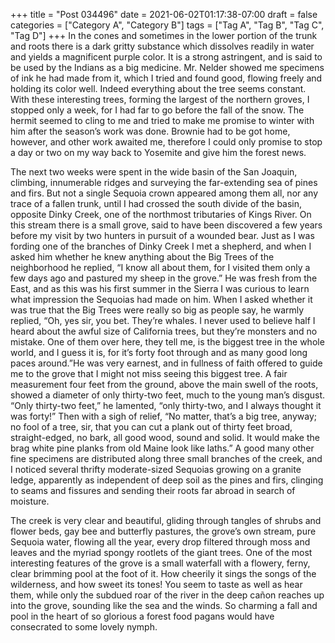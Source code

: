 +++
title = "Post 034496"
date = 2021-06-02T01:17:38-07:00
draft = false
categories = ["Category A", "Category B"]
tags = ["Tag A", "Tag B", "Tag C", "Tag D"]
+++
In the cones and sometimes in the lower portion of the trunk and roots there is a dark gritty substance which dissolves readily in water and yields a magnificent purple color. It is a strong astringent, and is said to be used by the Indians as a big medicine. Mr. Nelder showed me specimens of ink he had made from it, which I tried and found good, flowing freely and holding its color well. Indeed everything about the tree seems constant. With these interesting trees, forming the largest of the northern groves, I stopped only a week, for I had far to go before the fall of the snow. The hermit seemed to cling to me and tried to make me promise to winter with him after the season’s work was done. Brownie had to be got home, however, and other work awaited me, therefore I could only promise to stop a day or two on my way back to Yosemite and give him the forest news.

The next two weeks were spent in the wide basin of the San Joaquin, climbing, innumerable ridges and surveying the far-extending sea of pines and firs. But not a single Sequoia crown appeared among them all, nor any trace of a fallen trunk, until I had crossed the south divide of the basin, opposite Dinky Creek, one of the northmost tributaries of Kings River. On this stream there is a small grove, said to have been discovered a few years before my visit by two hunters in pursuit of a wounded bear. Just as I was fording one of the branches of Dinky Creek I met a shepherd, and when I asked him whether he knew anything about the Big Trees of the neighborhood he replied, “I know all about them, for I visited them only a few days ago and pastured my sheep in the grove.” He was fresh from the East, and as this was his first summer in the Sierra I was curious to learn what impression the Sequoias had made on him. When I asked whether it was true that the Big Trees were really so big as people say, he warmly replied, “Oh, yes sir, you bet. They’re whales. I never used to believe half I heard about the awful size of California trees, but they’re monsters and no mistake. One of them over here, they tell me, is the biggest tree in the whole world, and I guess it is, for it’s forty foot through and as many good long paces around.”He was very earnest, and in fullness of faith offered to guide me to the grove that I might not miss seeing this biggest tree. A fair measurement four feet from the ground, above the main swell of the roots, showed a diameter of only thirty-two feet, much to the young man’s disgust. “Only thirty-two feet,” he lamented, “only thirty-two, and I always thought it was forty!” Then with a sigh of relief, “No matter, that’s a big tree, anyway; no fool of a tree, sir, that you can cut a plank out of thirty feet broad, straight-edged, no bark, all good wood, sound and solid. It would make the brag white pine planks from old Maine look like laths.” A good many other fine specimens are distributed along three small branches of the creek, and I noticed several thrifty moderate-sized Sequoias growing on a granite ledge, apparently as independent of deep soil as the pines and firs, clinging to seams and fissures and sending their roots far abroad in search of moisture.

The creek is very clear and beautiful, gliding through tangles of shrubs and flower beds, gay bee and butterfly pastures, the grove’s own stream, pure Sequoia water, flowing all the year, every drop filtered through moss and leaves and the myriad spongy rootlets of the giant trees. One of the most interesting features of the grove is a small waterfall with a flowery, ferny, clear brimming pool at the foot of it. How cheerily it sings the songs of the wilderness, and how sweet its tones! You seem to taste as well as hear them, while only the subdued roar of the river in the deep cañon reaches up into the grove, sounding like the sea and the winds. So charming a fall and pool in the heart of so glorious a forest food pagans would have consecrated to some lovely nymph.
